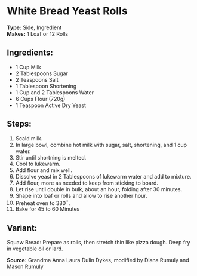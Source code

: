 # White Bread Yeast Rolls

**Type:** Side, Ingredient\
**Makes:** 1 Loaf or 12 Rolls

## Ingredients:
- 1 Cup Milk
- 2 Tablespoons Sugar
- 2 Teaspoons Salt
- 1 Tablespoon Shortening
- 1 Cup and 2 Tablespoons Water
- 6 Cups Flour (720g)
- 1 Teaspoon Active Dry Yeast

## Steps:
1. Scald milk.
2. In large bowl, combine hot milk with sugar, salt, shortening, and 1 cup water.
3. Stir until shortning is melted.
4. Cool to lukewarm.
5. Add flour and mix well.
6. Dissolve yeast in 2 Tablespoons of lukewarm water and add to mixture.
7. Add flour, more as needed to keep from sticking to board.
8. Let rise until double in bulk, about an hour, folding after 30 minutes.
9. Shape into loaf or rolls and allow to rise another hour.
10. Preheat oven to 380$^\circ$.
11. Bake for 45 to 60 Minutes

## Variant:
Squaw Bread: Prepare as rolls, then stretch thin like pizza dough. Deep fry in vegetable oil or lard.

**Source:** Grandma Anna Laura Dulin Dykes, modified by Diana Rumuly and Mason Rumuly
